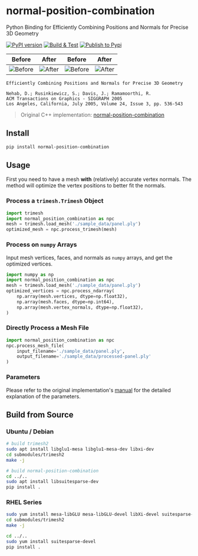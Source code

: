 # normal-position-combination
Python Binding for Efficiently Combining Positions and Normals for Precise 3D Geometry

[![PyPI version](https://badge.fury.io/py/normal-position-combination.svg)](https://pypi.org/project/normal-position-combination/) [![Build & Test](https://github.com/iamNCJ/normal-position-combination/actions/workflows/build_test.yml/badge.svg)](https://github.com/iamNCJ/normal-position-combination/actions/workflows/build_test.yml) [![Publish to Pypi](https://github.com/iamNCJ/normal-position-combination/actions/workflows/release_pypi.yml/badge.svg)](https://github.com/iamNCJ/normal-position-combination/actions/workflows/release_pypi.yml)

| Before | After | Before | After |
| --- | --- | --- | --- |
| ![Before](./imgs/panel-before.png) | ![After](./imgs/panel-after.png) | ![Before](./imgs/car-before.png) | ![After](./imgs/car-after.png) |

```text
Efficiently Combining Positions and Normals for Precise 3D Geometry

Nehab, D.; Rusinkiewicz, S.; Davis, J.; Ramamoorthi, R.
ACM Transactions on Graphics - SIGGRAPH 2005
Los Angeles, California, July 2005, Volume 24, Issue 3, pp. 536-543
```

> Original C++ implementation: [normal-position-combination](https://w3.impa.br/~diego/software/NehEtAl05/)

## Install

```bash
pip install normal-position-combination
```

## Usage

First you need to have a mesh **with** (relatively) accurate vertex normals. The method will optimize the vertex positions to better fit the normals.

### Process a `trimesh.Trimesh` Object

```python
import trimesh
import normal_position_combination as npc
mesh = trimesh.load_mesh('./sample_data/panel.ply')
optimized_mesh = npc.process_trimesh(mesh)
```

### Process on `numpy` Arrays

Input mesh vertices, faces, and normals as `numpy` arrays, and get the optimized vertices.

```python
import numpy as np
import normal_position_combination as npc
mesh = trimesh.load_mesh('./sample_data/panel.ply')
optimized_vertices = npc.process_ndarray(
    np.array(mesh.vertices, dtype=np.float32),
    np.array(mesh.faces, dtype=np.int64),
    np.array(mesh.vertex_normals, dtype=np.float32),
)
```

### Directly Process a Mesh File

```python
import normal_position_combination as npc
npc.process_mesh_file(
    input_filename='./sample_data/panel.ply',
    output_filename='./sample_data/processed-panel.ply'
)
```

### Parameters

Please refer to the original implementation's [manual](https://w3.impa.br/~diego/software/NehEtAl05/reference.html) for the detailed explanation of the parameters.

## Build from Source

### Ubuntu / Debian

```bash
# build trimesh2
sudo apt install libglu1-mesa libglu1-mesa-dev libxi-dev
cd submodules/trimesh2
make -j

# build normal-position-combination
cd ../..
sudo apt install libsuitesparse-dev
pip install .
```

### RHEL Series

```bash
sudo yum install mesa-libGLU mesa-libGLU-devel libXi-devel suitesparse-devel openblas-devel libomp-devel
cd submodules/trimesh2
make -j

cd ../..
sudo yum install suitesparse-devel
pip install .
```
